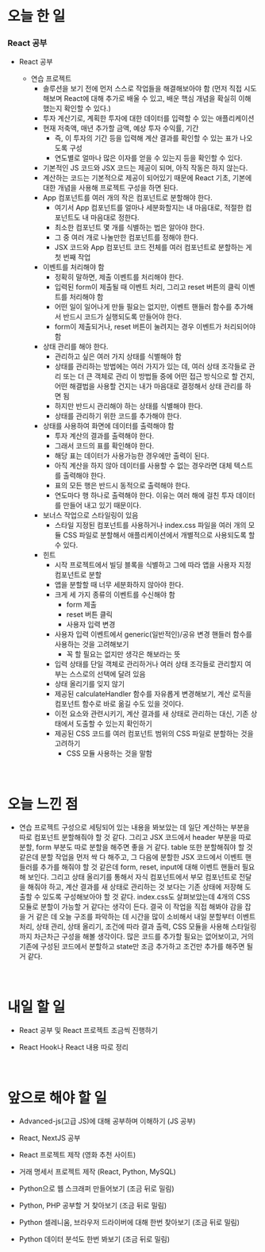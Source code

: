# 오늘 한 일

### React 공부

- React 공부

  - 연습 프로젝트
    - 솔루션을 보기 전에 먼저 스스로 작업들을 해결해보아야 함 (먼저 직접 시도해보며 React에 대해 추가로 배울 수 있고, 배운 핵심 개념을 확실히 이해했는지 확인할 수 있다.)
    - 투자 계산기로, 계획한 투자에 대한 데이터를 입력할 수 있는 애플리케이션
    - 현재 저축액, 매년 추가할 금액, 예상 투자 수익률, 기간
      - 즉, 이 투자의 기간 등을 입력해 계산 결과를 확인할 수 있는 표가 나오도록 구성
      - 연도별로 얼마나 많은 이자를 얻을 수 있는지 등을 확인할 수 있다.
    - 기본적인 JS 코드와 JSX 코드는 제공이 되며, 아직 작동은 하지 않는다.
    - 계산하는 코드는 기본적으로 제공이 되어있기 때문에 React 기초, 기본에 대한 개념을 사용해 프로젝트 구성을 하면 된다.
    - App 컴포넌트를 여러 개의 작은 컴포넌트로 분할해야 한다.
      - 여기서 App 컴포넌트를 얼마나 세분화할지는 내 마음대로, 적절한 컴포넌트도 내 마음대로 정한다.
      - 최소한 컴포넌트 몇 개를 식별하는 법은 알아야 한다.
      - 그 중 여러 개로 나눌만한 컴포넌트를 정해야 한다.
      - JSX 코드와 App 컴포넌트 코드 전체를 여러 컴포넌트로 분할하는 게 첫 번째 작업
    - 이벤트를 처리해야 함
      - 정확히 말하면, 제출 이벤트를 처리해야 한다.
      - 입력된 form이 제출될 때 이벤트 처리, 그리고 reset 버튼의 클릭 이벤트를 처리해야 함
      - 어떤 일이 일어나게 만들 필요는 없지만, 이벤트 핸들러 함수를 추가해서 반드시 코드가 실행되도록 만들어야 한다.
      - form이 제출되거나, reset 버튼이 눌려지는 경우 이벤트가 처리되어야 함
    - 상태 관리를 해야 한다.
      - 관리하고 싶은 여러 가지 상태를 식별해야 함
      - 상태를 관리하는 방법에는 여러 가지가 있는 데, 여러 상태 조각들로 관리 또는 더 큰 객체로 관리 이 방법들 중에 어떤 접근 방식으로 할 건지, 어떤 해결법을 사용할 건지는 내가 마음대로 결정해서 상태 관리를 하면 됨
      - 하지만 반드시 관리해야 하는 상태를 식별해야 한다.
      - 상태를 관리하기 위한 코드를 추가해야 한다.
    - 상태를 사용하여 화면에 데이터를 출력해야 함
      - 투자 계산의 결과를 출력해야 한다.
      - 그래서 코드의 표를 확인해야 한다.
      - 해당 표는 데이터가 사용가능한 경우에만 출력이 된다.
      - 아직 계산을 하지 않아 데이터를 사용할 수 없는 경우라면 대체 텍스트를 출력해야 한다.
      - 표의 모든 행은 반드시 동적으로 출력해야 한다.
      - 연도마다 행 하나로 출력해야 한다. 이유는 여러 해에 걸친 투자 데이터를 만들어 내고 있기 때문이다.
    - 보너스 작업으로 스타일링이 있음
      - 스타일 지정된 컴포넌트를 사용하거나 index.css 파일을 여러 개의 모듈 CSS 파일로 분할해서 애플리케이션에서 개별적으로 사용되도록 할 수 있다.
    - 힌트
      - 시작 프로젝트에서 빌딩 블록을 식별하고 그에 따라 앱을 사용자 지정 컴포넌트로 분할
      - 앱을 분할할 때 너무 세분화하지 않아야 한다.
      - 크게 세 가지 종류의 이벤트를 수신해야 함
        - form 제출
        - reset 버튼 클릭
        - 사용자 입력 변경
      - 사용자 입력 이벤트에서 generic(일반적인)/공유 변경 핸들러 함수를 사용하는 것을 고려해보기
        - 꼭 할 필요는 없지만 생각은 해보라는 뜻
      - 입력 상태를 단일 객체로 관리하거나 여러 상태 조각들로 관리할지 여부는 스스로의 선택에 달려 있음
      - 상태 올리기를 잊지 않기
      - 제공된 calculateHandler 함수를 자유롭게 변경해보기, 계산 로직을 컴포넌트 함수로 바로 옮길 수도 있을 것이다.
      - 이전 요소와 관련시키기, 계산 결과를 새 상태로 관리하는 대신, 기존 상태에서 도출할 수 있는지 확인하기
      - 제공된 CSS 코드를 여러 컴포넌트 범위의 CSS 파일로 분할하는 것을 고려하기
        - CSS 모듈 사용하는 것을 말함

<br />

# 오늘 느낀 점

- 연습 프로젝트 구성으로 세팅되어 있는 내용을 봐보았는 데 일단 계산하는 부분을 따로 컴포넌트 분할해줘야 할 것 같다. 그리고 JSX 코드에서 header 부분을 따로 분할, form 부분도 따로 분할을 해주면 좋을 거 같다. table 또한 분할해줘야 할 것 같은데 분할 작업을 먼저 싹 다 해주고, 그 다음에 분할한 JSX 코드에서 이벤트 핸들러를 추가를 해줘야 할 것 같은데 form, reset, input에 대해 이벤트 핸들러 필요해 보인다. 그리고 상태 올리기를 통해서 자식 컴포넌트에서 부모 컴포넌트로 전달을 해줘야 하고, 계산 결과를 새 상태로 관리하는 것 보다는 기존 상태에 저장해 도출할 수 있도록 구성해보아야 할 것 같다. index.css도 살펴보았는데 4개의 CSS 모듈로 분할이 가능할 거 같다는 생각이 든다. 결국 이 작업을 직접 해봐야 감을 잡을 거 같은 데 오늘 구조를 파악하는 데 시간을 많이 소비해서 내일 분할부터 이벤트 처리, 상태 관리, 상태 올리기, 조건에 따라 결과 출력, CSS 모듈을 사용해 스타일링까지 차근차근 구성을 해볼 생각이다. 많은 코드를 추가할 필요는 없어보이고, 거의 기존에 구성된 코드에서 분할하고 state만 조금 추가하고 조건만 추가를 해주면 될 거 같다.

<br />

# 내일 할 일

- React 공부 및 React 프로젝트 조금씩 진행하기

- React Hook나 React 내용 따로 정리

<br />

# 앞으로 해야 할 일

- Advanced-js(고급 JS)에 대해 공부하며 이해하기 (JS 공부)

- React, NextJS 공부

- React 프로젝트 제작 (영화 추천 사이트)

- 거래 명세서 프로젝트 제작 (React, Python, MySQL)

- Python으로 웹 스크래퍼 만들어보기 (조금 뒤로 밀림)

- Python, PHP 공부할 거 찾아보기 (조금 뒤로 밀림)

- Python 셀레니움, 브라우저 드라이버에 대해 한번 찾아보기 (조금 뒤로 밀림)

- Python 데이터 분석도 한번 봐보기 (조금 뒤로 밀림)

